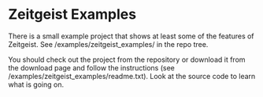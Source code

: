 # Zeitgeist Examples #

There is a small example project that shows at least some of the features of Zeitgeist. See  /examples/zeitgeist\_examples/ in the repo tree.

You should check out the project from the repository or download it from the download page and follow the instructions (see /examples/zeitgeist\_examples/readme.txt). Look at the source code to learn what is going on.